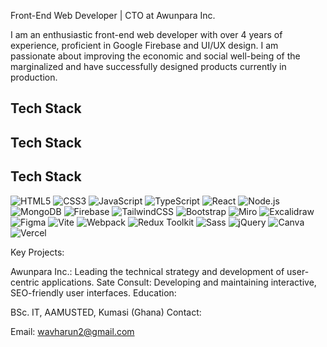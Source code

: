 Front-End Web Developer | CTO at Awunpara Inc.


I am an enthusiastic front-end web developer with over 4 years of experience, proficient in Google Firebase and UI/UX design. I am passionate about improving the economic and social well-being of the marginalized and have successfully designed products currently in production.


## Tech Stack

## Tech Stack

## Tech Stack

![HTML5](https://img.shields.io/badge/html5-%23E34F26.svg?style=for-the-badge&logo=html5&logoColor=white)
![CSS3](https://img.shields.io/badge/css3-%231572B6.svg?style=for-the-badge&logo=css3&logoColor=white)
![JavaScript](https://img.shields.io/badge/javascript-%23323330.svg?style=for-the-badge&logo=javascript&logoColor=%23F7DF1E)
![TypeScript](https://img.shields.io/badge/typescript-%23007ACC.svg?style=for-the-badge&logo=typescript&logoColor=white)
![React](https://img.shields.io/badge/react-%2320232a.svg?style=for-the-badge&logo=react&logoColor=%2361DAFB)
![Node.js](https://img.shields.io/badge/node.js-%23339933.svg?style=for-the-badge&logo=node-dot-js&logoColor=white)
![MongoDB](https://img.shields.io/badge/mongodb-%2347A248.svg?style=for-the-badge&logo=mongodb&logoColor=white)
![Firebase](https://img.shields.io/badge/firebase-%23039BE5.svg?style=for-the-badge&logo=firebase)
![TailwindCSS](https://img.shields.io/badge/tailwindcss-%2338B2AC.svg?style=for-the-badge&logo=tailwind-css&logoColor=white)
![Bootstrap](https://img.shields.io/badge/bootstrap-%23563D7C.svg?style=for-the-badge&logo=bootstrap&logoColor=white)
![Miro](https://img.shields.io/badge/miro-%23000000.svg?style=for-the-badge&logo=miro&logoColor=white)
![Excalidraw](https://img.shields.io/badge/excalidraw-%23000000.svg?style=for-the-badge&logo=excalidraw&logoColor=white)
![Figma](https://img.shields.io/badge/figma-%23F24E1E.svg?style=for-the-badge&logo=figma&logoColor=white)
![Vite](https://img.shields.io/badge/vite-%23646CFF.svg?style=for-the-badge&logo=vite&logoColor=white)
![Webpack](https://img.shields.io/badge/webpack-%238DD6F9.svg?style=for-the-badge&logo=webpack&logoColor=black)
![Redux Toolkit](https://img.shields.io/badge/redux_toolkit-%23764ABC.svg?style=for-the-badge&logo=redux&logoColor=white)
![Sass](https://img.shields.io/badge/sass-%23CC6699.svg?style=for-the-badge&logo=sass&logoColor=white)
![jQuery](https://img.shields.io/badge/jquery-%230769AD.svg?style=for-the-badge&logo=jquery&logoColor=white)
![Canva](https://img.shields.io/badge/canva-%2300C4CC.svg?style=for-the-badge&logo=canva&logoColor=white)
![Vercel](https://img.shields.io/badge/vercel-%23000000.svg?style=for-the-badge&logo=vercel&logoColor=white)


Key Projects:

Awunpara Inc.: Leading the technical strategy and development of user-centric applications.
Sate Consult: Developing and maintaining interactive, SEO-friendly user interfaces.
Education:

BSc. IT, AAMUSTED, Kumasi (Ghana)
Contact:

Email: wavharun2@gmail.com
